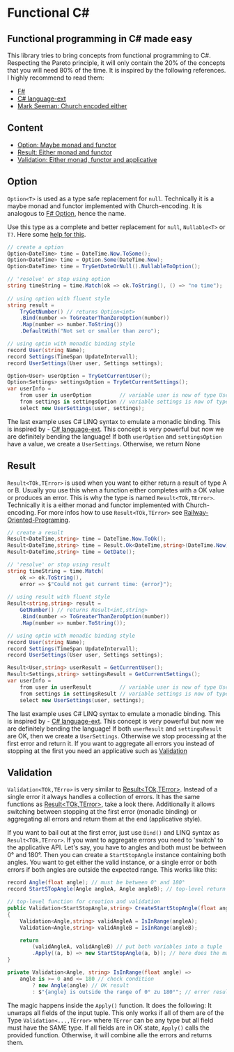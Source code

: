 # Functional C#

## Functional programming in C# made easy

This library tries to bring concepts from functional programming
to C#. Respecting the Pareto principle, it will only contain the 
20% of the concepts that you will need 80% of the time. It is 
inspired by the following references. I highly recommend to read 
them:

- [F#](https://fsharp.org/)
- [C# language-ext](https://github.com/louthy/language-ext)
- [Mark Seeman: Church encoded either](https://blog.ploeh.dk/2018/06/11/church-encoded-either/)

## Content

- [Option: Maybe monad and functor](https://github.com/aseminjakiw/functionalCsharp#Option)
- [Result: Either monad and functor](https://github.com/aseminjakiw/functionalCsharp#Result)
- [Validation: Either monad, functor and applicative](https://github.com/aseminjakiw/functionalCsharp#Validation)

## Option

``Option<T>`` is used as a type safe replacement for ``null``. 
Technically it is a maybe monad and functor implemented with 
Church-encoding. It is analogous to [F# Option](https://fsharpforfunandprofit.com/posts/the-option-type/),
hence the name.

Use this type as a complete and better replacement for ``null``, 
``Nullable<T>`` or ``T?``. Here some [help for this](https://fsharpforfunandprofit.com/posts/the-option-type/). 

```csharp
// create a option
Option<DateTime> time = DateTime.Now.ToSome();
Option<DateTime> time = Option.Some(DateTime.Now);
Option<DateTime> time = TryGetDateOrNull().NullableToOption();

// 'resolve' or stop using option
string timeString = time.Match(ok => ok.ToString(), () => "no time");
    
// using option with fluent style
string result = 
    TryGetNumber() // returns Option<int>
    .Bind(number => ToGreaterThanZeroOption(number))
    .Map(number => number.ToString())
    .DefaultWith("Not set or smaller than zero");

// using optin with monadic binding style
record User(string Name);
record Settings(TimeSpan UpdateIntervall);
record UserSettings(User user, Settings settings);

Option<User> userOption = TryGetCurrentUser();
Option<Settings> settingsOption = TryGetCurrentSettings();
var userInfo =
    from user in userOption         // variable user is now of type User, not Option<User>
    from settings in settingsOption // variable settings is now of type Settings, not Option<Settings>
    select new UserSettings(user, settings);
```

The last example uses C# LINQ syntax to emulate a monadic binding. 
This is inspired by - [C# language-ext](https://github.com/louthy/language-ext/wiki/Does-C%23-Dream-Of-Electric-Monads%3F). 
This concept is very powerful but now we are definitely bending 
the language! If both ``userOption`` and ``settingsOption`` have
a value, we create a ``UserSettings``. Otherwise, we return None

## Result

``Result<TOk,TError>`` is used when you want to either return a result of type A or B.
Usually you use this when a function either completes with a OK value or 
produces an error. This is why the type is named ``Result<TOk,TError>``. 
Technically it is a either monad and functor implemented with Church-encoding.
For more infos how to use ``Result<TOk,TError>`` see 
[Railway-Oriented-Programing](https://fsharpforfunandprofit.com/rop/). 

```csharp
// create a result
Result<DateTime,string> time = DateTime.Now.ToOk();
Result<DateTime,string> time = Result.Ok<DateTime,string>(DateTime.Now);
Result<DateTime,string> time = GetDate();

// 'resolve' or stop using result
string timeString = time.Match(
    ok => ok.ToString(), 
    error => $"Could not get current time: {error}");
    
// using result with fluent style
Result<string,string> result = 
    GetNumber() // returns Result<int,string>
    .Bind(number => ToGreaterThanZeroOption(number))
    .Map(number => number.ToString());

// using optin with monadic binding style
record User(string Name);
record Settings(TimeSpan UpdateIntervall);
record UserSettings(User user, Settings settings);

Result<User,string> userResult = GetCurrentUser();
Result<Settings,string> settingsResult = GetCurrentSettings();
var userInfo =
    from user in userResult         // variable user is now of type User, not Result<User,string>
    from settings in settingsResult // variable settings is now of type Settings, not Result<Settings,string>
    select new UserSettings(user, settings);
```

The last example uses C# LINQ syntax to emulate a monadic binding.
This is inspired by - [C# language-ext](https://github.com/louthy/language-ext/wiki/Does-C%23-Dream-Of-Electric-Monads%3F).
This concept is very powerful but now we are definitely bending
the language! If both ``userResult`` and ``settingsResult`` are 
OK, then we create a ``UserSettings``. Otherwise we stop processing
at the first error and return it. If you want to aggregate all 
errors you instead of stopping at the first you need an 
applicative such as [Validation](https://github.com/aseminjakiw/functionalCsharp#Validation)

## Validation

``Validation<TOk,TErro>`` is very similar to [Result<TOk,TError>](https://github.com/aseminjakiw/functionalCsharp#Result). 
Instead of a single error it always handles a collection of errors. 
It has the same functions as [Result<TOk,TError>](https://github.com/aseminjakiw/functionalCsharp#Result), 
take a look there. Additionally it allows switching between stopping
at the first error (monadic binding) or aggregating all errors and 
return them at the end (applicative style).

If you want to bail out at the first error, just use ``Bind()``
and LINQ syntax as ``Result<TOk,TError>``. If you want to aggregate 
errors you need to 'switch' to the applicative API. Let's say, you
have to angles and both must be between 0° and 180°. Then you can 
create a ``StartStopAngle`` instance containing both angles. You 
want to get either the valid instance, or a single error or both 
errors if both angles are outside the expected range. This works 
like this:
```csharp
record Angle(float angle); // must be between 0° and 180°
record StartSTopAngle(Angle angleA, Angle angleB); // top-level return type

// top-level function for creation and validation
public Validation<StartStopAngle,string> CreateStartStopAngle(float angleA, float angleB)
{
    Validation<Angle,string> validAngleA = IsInRange(angleA); 
    Validation<Angle,string> validAngleB = IsInRange(angleB);

    return 
        (validAngleA, validAngleB) // put both variables into a tuple
        .Apply((a, b) => new StartStopAngle(a, b)); // here does the magic happen
}

private Validation<Angle, string> IsInRange(float angle) =>
    angle is >= 0 and <= 180 // check condition
        ? new Angle(angle) // OK result
        : $"{angle} is outside the range of 0° zu 180°"; // error result
```

The magic happens inside the ``Apply()`` function. It does the following:
It unwraps all fields of the input tuple. This only works if all of them 
are of the Type ``Validation<...,TError>`` where ``TError`` can be any type but
all field must have the SAME type. If all fields are in OK state, ``Apply()``
calls the provided function. Otherwise, it will combine alle the errors
and returns them.
